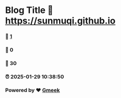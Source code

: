 # Blog Title :link: https://sunmuqi.github.io 
### :page_facing_up: [1](https://sunmuqi.github.io/tag.html) 
### :speech_balloon: 0 
### :hibiscus: 30 
### :alarm_clock: 2025-01-29 10:38:50 
### Powered by :heart: [Gmeek](https://github.com/Meekdai/Gmeek)
